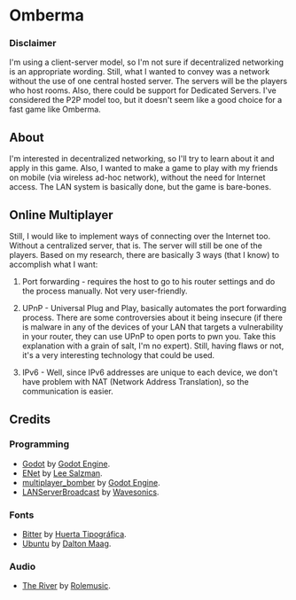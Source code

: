 # Omberma

### Disclaimer

I'm using a client-server model, so I'm not sure if decentralized networking is an appropriate wording. Still, what I wanted to convey was a network without the use of one central hosted server. The servers will be the players who host rooms. Also, there could be support for Dedicated Servers. I've considered the P2P model too, but it doesn't seem like a good choice for a fast game like Omberma.

## About

I'm interested in decentralized networking, so I'll try to learn about it and apply in this game. Also, I wanted to make a game to play with my friends on mobile (via wireless ad-hoc network), without the need for Internet access. The LAN system is basically done, but the game is bare-bones.

## Online Multiplayer

Still, I would like to implement ways of connecting over the Internet too. Without a centralized server, that is. The server will still be one of the players. Based on my research, there are basically 3 ways (that I know) to accomplish what I want:

1. Port forwarding - requires the host to go to his router settings and do the process manually. Not very user-friendly.

1. UPnP - Universal Plug and Play, basically automates the port forwarding process. There are some controversies about it being insecure (if there is malware in any of the devices of your LAN that targets a vulnerability in your router, they can use UPnP to open ports to pwn you. Take this explanation with a grain of salt, I'm no expert). Still, having flaws or not, it's a very interesting technology that could be used.

1. IPv6 - Well, since IPv6 addresses are unique to each device, we don't have problem with NAT (Network Address Translation), so the communication is easier.

## Credits

### Programming

- [Godot](https://github.com/godotengine/godot) by [Godot Engine](https://github.com/godotengine).
- [ENet](https://github.com/lsalzman/enet) by [Lee Salzman](https://github.com/lsalzman).
- [multiplayer_bomber](https://github.com/godotengine/godot-demo-projects/tree/master/networking/multiplayer_bomber) by [Godot Engine](https://github.com/godotengine). 
- [LANServerBroadcast](https://github.com/Wavesonics/LANServerBroadcast) by [Wavesonics](https://github.com/Wavesonics).

### Fonts

- [Bitter](https://fonts.google.com/specimen/Bitter) by [Huerta Tipográfica](https://www.huertatipografica.com/en).
- [Ubuntu](https://fonts.google.com/specimen/Ubuntu) by [Dalton Maag](https://www.daltonmaag.com/).

### Audio

- [The River](https://freemusicarchive.org/music/Rolemusic/~/The_River_1161) by [Rolemusic](https://freemusicarchive.org/music/Rolemusic).
